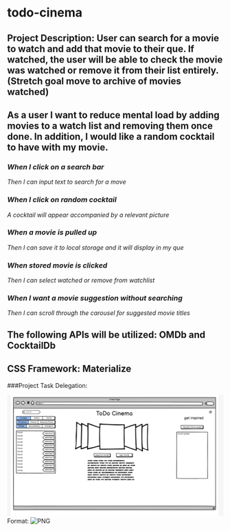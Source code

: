 # todo-cinema
## Project Description: User can search for a movie to watch and add that movie to their que. If watched, the user will be able to check the movie was watched or remove it from their list entirely.  (Stretch goal move to archive of movies watched)
## As a user I want to reduce mental load by adding movies to a watch list and removing them once done. In addition, I would like a random cocktail to have with my movie.
### *When I click on a search bar*

*Then I can input text to search for a move*

### *When I click on random cocktail*

*A cocktail will appear accompanied by a relevant picture*

### *When a movie is pulled up*

*Then I can save it to local storage and it will display in my que*

### *When stored movie is clicked*

*Then I can select watched or remove from watchlist*

### *When I want a movie suggestion without searching*

*Then I can scroll through the carousel for suggested movie titles*

## The following APIs will be utilized: OMDb and CocktailDb

## CSS Framework: Materialize

###Project Task Delegation: 

![Wireframe](Capture.PNG)
Format: ![PNG](url)

